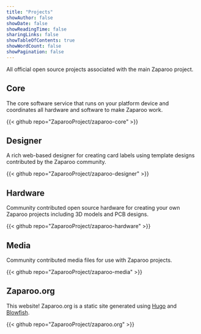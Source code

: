 ```yaml
---
title: "Projects"
showAuthor: false
showDate: false
showReadingTime: false
sharingLinks: false
showTableOfContents: true
showWordCount: false
showPagination: false
---
```


All official open source projects associated with the main Zaparoo project.

## Core

The core software service that runs on your platform device and coordinates all hardware and software to make Zaparoo work.

{{< github repo="ZaparooProject/zaparoo-core" >}}

## Designer

A rich web-based designer for creating card labels using template designs contributed by the Zaparoo community.

{{< github repo="ZaparooProject/zaparoo-designer" >}}

## Hardware

Community contributed open source hardware for creating your own Zaparoo projects including 3D models and PCB designs.

{{< github repo="ZaparooProject/zaparoo-hardware" >}}

## Media

Community contributed media files for use with Zaparoo projects.

{{< github repo="ZaparooProject/zaparoo-media" >}}

## Zaparoo.org

This website! Zaparoo.org is a static site generated using [Hugo](https://gohugo.io/) and [Blowfish](https://blowfish.page/).

{{< github repo="ZaparooProject/zaparoo.org" >}}
